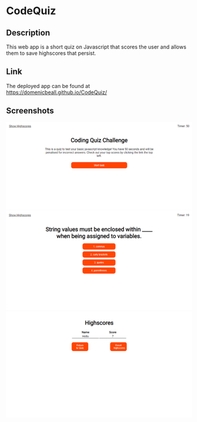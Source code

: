 # CodeQuiz

## Description
This web app is a short quiz on Javascript that scores the user and allows them to save highscores that persist.

## Link
The deployed app can be found at <a href="https://domenicbeall.github.io/CodeQuiz/">https://domenicbeall.github.io/CodeQuiz/</a>

## Screenshots
<img src="screenshots/SS1.PNG">
<img src="screenshots/SS2.PNG">
<img src="screenshots/SS3.PNG">